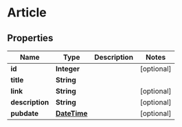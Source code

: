 
# Article

## Properties
Name | Type | Description | Notes
------------ | ------------- | ------------- | -------------
**id** | **Integer** |  |  [optional]
**title** | **String** |  | 
**link** | **String** |  |  [optional]
**description** | **String** |  |  [optional]
**pubdate** | [**DateTime**](DateTime.md) |  |  [optional]



